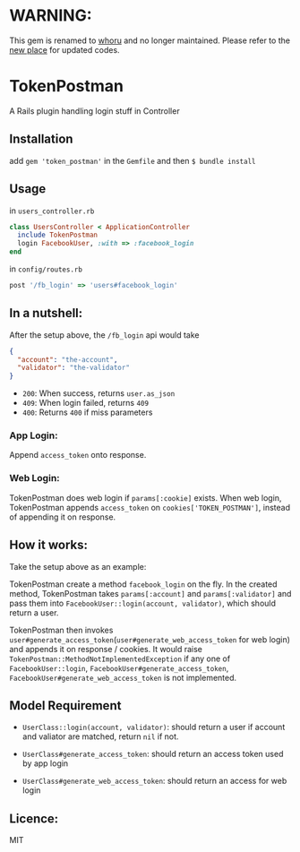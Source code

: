 # WARNING:
This gem is renamed to [whoru](https://github.com/mz026/whoru) and no longer maintained.
Please refer to the [new place](https://github.com/mz026/whoru) for updated codes.

# TokenPostman

A Rails plugin handling login stuff in Controller

## Installation

add `gem 'token_postman'` in the `Gemfile` and then `$ bundle install`

## Usage

in `users_controller.rb`
```ruby
class UsersController < ApplicationController
  include TokenPostman
  login FacebookUser, :with => :facebook_login
end
```

in `config/routes.rb`
```ruby
post '/fb_login' => 'users#facebook_login'
```

## In a nutshell:
After the setup above, the `/fb_login` api would take 

```json
{
  "account": "the-account",
  "validator": "the-validator"
}
```

- `200`: When success, returns `user.as_json` 
- `409`: When login failed, returns `409`
- `400`: Returns `400` if miss parameters

### App Login:
Append `access_token` onto response.

### Web Login:
TokenPostman does web login if `params[:cookie]` exists.
When web login, TokenPostman appends `access_token` on `cookies['TOKEN_POSTMAN']`, instead of appending it on response.


## How it works:
Take the setup above as an example:

TokenPostman create a method `facebook_login` on the fly.
In the created method, TokenPostman takes `params[:account]` and `params[:validator]` 
and pass them into `FacebookUser::login(account, validator)`, which should return a user.

TokenPostman then invokes `user#generate_access_token`(`user#generate_web_access_token` for web login) and appends it on response / cookies.
It would raise `TokenPostman::MethodNotImplementedException` if any one of `FacebookUser::login`, `FacebookUser#generate_access_token`, `FacebookUser#generate_web_access_token` is not implemented.


## Model Requirement

- `UserClass::login(account, validator)`: 
should return a user if account and valiator are matched, return `nil` if not.

- `UserClass#generate_access_token`: 
should return an access token used by app login

- `UserClass#generate_web_access_token`:
should return an access for web login


## Licence: 
MIT
